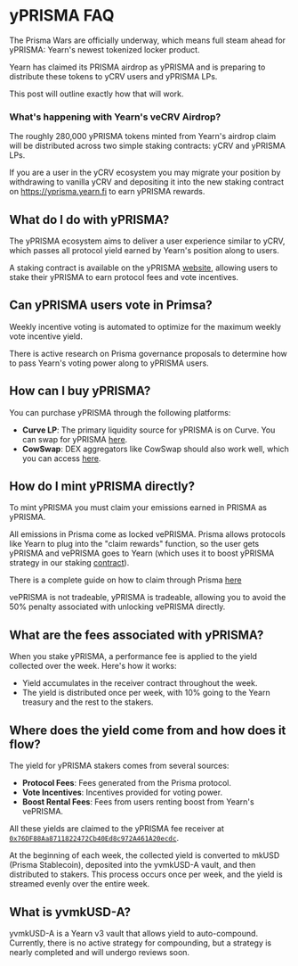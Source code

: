 # yPRISMA FAQ

The Prisma Wars are officially underway, which means full steam ahead for yPRISMA: Yearn's newest tokenized locker product.

Yearn has claimed its PRISMA airdrop as yPRISMA and is preparing to distribute these tokens to yCRV users and yPRISMA LPs. 

This post will outline exactly how that will work.

### What's happening with Yearn's veCRV Airdrop?

The roughly 280,000 yPRISMA tokens minted from Yearn's airdrop claim will be distributed across two simple staking contracts: yCRV and yPRISMA LPs.

If you are a user in the yCRV ecosystem you may migrate your position by withdrawing to vanilla yCRV and depositing it into the new staking contract on https://yprisma.yearn.fi to earn yPRISMA rewards.

## What do I do with yPRISMA?

The yPRISMA ecosystem aims to deliver a user experience similar to yCRV, which passes all protocol yield earned by Yearn's position along to users.

A staking contract is available on the yPRISMA [website](https://yprisma.yearn.fi/), allowing users to stake their yPRISMA to earn protocol fees and vote incentives.

## Can yPRISMA users vote in Primsa?

Weekly incentive voting is automated to optimize for the maximum weekly vote incentive yield.

There is active research on Prisma governance proposals to determine how to pass Yearn's voting power along to yPRISMA users.

## How can I buy yPRISMA?

You can purchase yPRISMA through the following platforms:

- **Curve LP**: The primary liquidity source for yPRISMA is on Curve. You can swap for yPRISMA [here](https://curve.fi/#/ethereum/swap?from=0xeeeeeeeeeeeeeeeeeeeeeeeeeeeeeeeeeeeeeeee&to=0xe3668873d944e4a949da05fc8bde419eff543882).
- **CowSwap**: DEX aggregators like CowSwap should also work well, which you can access [here](https://swap.cow.fi/#/1/swap/ETH/YPRISMA).

## How do I mint yPRISMA directly?

To mint yPRISMA you must claim your emissions earned in PRISMA as yPRISMA.

All emissions in Prisma come as locked vePRISMA. Prisma allows protocols like Yearn to plug into the "claim rewards" function, so the user gets yPRISMA and vePRISMA goes to Yearn (which uses it to boost yPRISMA strategy in our staking [contract](https://yprisma.yearn.fi/)).

There is a complete guide on how to claim through Prisma [here](https://docs.yearn.fi/getting-started/products/ylockers/yprisma/overview#how-can-i-claim-my-emissions-as-yprisma)

vePRISMA is not tradeable, yPRISMA is tradeable, allowing you to avoid the 50% penalty associated with unlocking vePRISMA directly.

## What are the fees associated with yPRISMA?

When you stake yPRISMA, a performance fee is applied to the yield collected over the week. Here's how it works:

- Yield accumulates in the receiver contract throughout the week.
- The yield is distributed once per week, with 10% going to the Yearn treasury and the rest to the stakers.

## Where does the yield come from and how does it flow?

The yield for yPRISMA stakers comes from several sources:

- **Protocol Fees**: Fees generated from the Prisma protocol.
- **Vote Incentives**: Incentives provided for voting power.
- **Boost Rental Fees**: Fees from users renting boost from Yearn's vePRISMA.

All these yields are claimed to the yPRISMA fee receiver at [`0x76DF88Aa8711822472Cb40Ed8c972A461A20ecdc`](https://etherscan.io/address/0x76DF88Aa8711822472Cb40Ed8c972A461A20ecdc).

At the beginning of each week, the collected yield is converted to mkUSD (Prisma Stablecoin), deposited into the yvmkUSD-A vault, and then distributed to stakers. This process occurs once per week, and the yield is streamed evenly over the entire week.

## What is yvmkUSD-A?

yvmkUSD-A is a Yearn v3 vault that allows yield to auto-compound. Currently, there is no active strategy for compounding, but a strategy is nearly completed and will undergo reviews soon.

